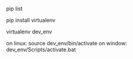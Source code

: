 pip list

pip install virtualenv

virtualenv dev_env

on linux: source dev_env/bin/activate
on window: dev_env/Scripts/activate.bat

